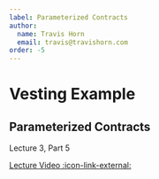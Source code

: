 ```yaml
---
label: Parameterized Contracts
author:
  name: Travis Horn
  email: travis@travishorn.com
order: -5
---
```


# Vesting Example

## Parameterized Contracts

Lecture 3, Part 5

[Lecture Video
:icon-link-external:](https://www.youtube.com/watch?v=XqFILXV_ACM&list=PLNEK_Ejlx3x2zxcfoVGARFExzOHwXFCCL&index=5)

